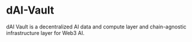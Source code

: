 # dAI-Vault
dAI Vault is a decentralized AI data and compute layer and chain-agnostic infrastructure layer for Web3 AI.
